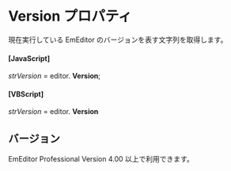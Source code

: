 # Version プロパティ

現在実行している EmEditor のバージョンを表す文字列を取得します。

#### \[JavaScript\]

_strVersion_ = editor. **Version**;

#### \[VBScript\]

_strVersion_ = editor. **Version**

## バージョン

EmEditor Professional Version 4.00 以上で利用できます。